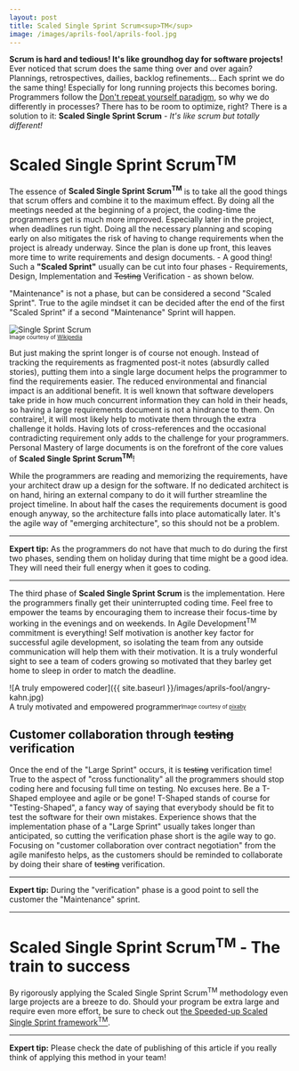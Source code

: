 ```yaml
---
layout: post
title: Scaled Single Sprint Scrum<sup>TM</sup>
image: /images/aprils-fool/aprils-fool.jpg
---
```


**Scrum is hard and tedious! It's like groundhog day for software projects!** Ever noticed that scrum does the same thing over and over again? Plannings, retrospectives, dailies, backlog refinements... Each sprint we do the same thing! Especially for long running projects this becomes boring. Programmers follow the [Don't repeat yourself paradigm](https://en.wikipedia.org/wiki/Don%27t_repeat_yourself), so why we do differently in processes? There has to be room to optimize, right? There is a solution to it: **Scaled Single Sprint Scrum** - *It's like scrum but totally different!*

# Scaled Single Sprint Scrum<sup>TM</sup>

The essence of **Scaled Single Sprint Scrum<sup>TM</sup>** is to take all the good things that scrum offers and combine it to the maximum effect. By doing all the meetings needed at the beginning of a project, the coding-time the programmers get is much more improved. Especially later in the project, when deadlines run tight. Doing all the necessary planning and scoping early on also mitigates the risk of having to change requirements when the project is already underway. Since the plan is done up front, this leaves more time to write requirements and design documents. - A good thing! 
Such a **"Scaled Sprint"** usually can be cut into four phases - Requirements, Design, Implementation and ~~Testing~~ Verification - as shown below. 

"Maintenance" is not a phase, but can be considered a second "Scaled Sprint". True to the agile mindset it can be decided after the end of the first "Scaled Sprint" if a second "Maintenance" Sprint will happen. 

![Single Sprint Scrum](https://upload.wikimedia.org/wikipedia/commons/thumb/e/e2/Waterfall_model.svg/350px-Waterfall_model.svg.png)<br>
<sup><sub>Image courtesy of [Wikipedia](https://en.wikipedia.org/wiki/Waterfall_model)</sub></sup>

But just making the sprint longer is of course not enough. Instead of tracking the requirements as fragmented post-it notes (absurdly called stories), putting them into a single large document helps the programmer to find the requirements easier. The reduced environmental and financial impact is an additional benefit. 
It is well known that software developers take pride in how much concurrent information they can hold in their heads, so having a large requirements document is not a hindrance to them. On contraire!, it will most likely help to motivate them through the extra challenge it holds. Having lots of cross-references and the occasional contradicting requirement only adds to the challenge for your programmers. Personal Mastery of large documents is on the forefront of the core values of **Scaled Single Sprint Scrum<sup>TM</sup>**!

While the programmers are reading and memorizing the requirements, have your architect draw up a design for the software. If no dedicated architect is on hand, hiring an external company to do it will further streamline the project timeline. In about half the cases the requirements document is good enough anyway, so the architecture falls into place automatically later. It's the agile way of  "emerging architecture", so this should not be a problem. 

---
**Expert tip:** As the programmers do not have that much to do during the first two phases, sending them on holiday during that time might be a good idea. They will need their full energy when it goes to coding.

---
The third phase of **Scaled Single Sprint Scrum** is the implementation. Here the programmers finally get their uninterrupted coding time. Feel free to empower the teams by encouraging them to increase their focus-time by working in the evenings and on weekends. In Agile Development<sup>TM</sup> commitment is everything! 
Self motivation is another key factor for successful agile development, so isolating the team from any outside communication will help them with their motivation. It is a truly wonderful sight to see a team of coders growing so motivated that they barley get home to sleep in order to match the deadline. 

![A truly empowered coder]({{ site.baseurl }}/images/aprils-fool/angry-kahn.jpg)<br>
A truly motivated and empowered programmer<sub><sup>Image courtesy of [pixaby](https://pixabay.com/photos/oliver-kahn-man-human-football-406393/)</sup><sub>

## Customer collaboration through ~~testing~~ verification

Once the end of the "Large Sprint" occurs, it is ~~testing~~ verification time! True to the aspect of "cross functionality" all the programmers should stop coding here and focusing full time on testing. No excuses here. Be a T-Shaped employee and agile or be gone! T-Shaped stands of course for "Testing-Shaped", a fancy way of saying that everybody should be fit to test the software for their own mistakes.
Experience shows that the implementation phase of a "Large Sprint" usually takes longer than anticipated, so cutting the verification phase short is the agile way to go. Focusing on "customer collaboration over contract negotiation" from the agile manifesto helps, as the customers should be reminded to collaborate by doing their share of ~~testing~~ verification. 

---
**Expert tip:** During the "verification" phase is a good point to sell the customer the "Maintenance" sprint.

---

# Scaled Single Sprint Scrum<sup>TM</sup> - The train to success

By rigorously applying the Scaled Single Sprint Scrum<sup>TM</sup> methodology even large projects are a breeze to do. Should your program be extra large and require even more effort, be sure to check out [the Speeded-up Scaled Single Sprint framework<sup>TM</sup>](https://www.youtube.com/watch?v=dQw4w9WgXcQ).

---
**Expert tip:** Please check the date of publishing of this article if you really think of applying this method in your team!




